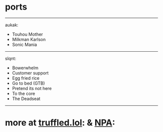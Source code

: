 # ports 
---------------
aukak:
- Touhou Mother
- Milkman Karlson
- Sonic Mania
---------------
slqnt:
- Bowerwhelm
- Customer support
- Egg fried rice
- Go to bed (GTB)
- Pretend its not here
- To the core
- The Deadseat
---------------
# more at [truffled.lol](https:/truffled.lol): & [NPA](https:/discord.gg/CDd8BFcyWW):

